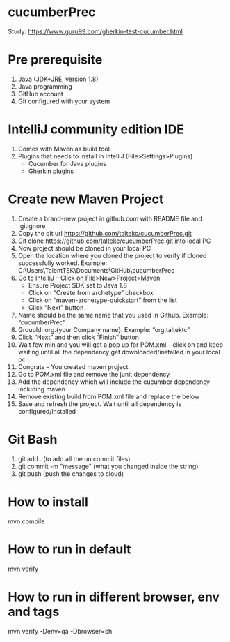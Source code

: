 # cucumberPrec
Study: https://www.guru99.com/gherkin-test-cucumber.html

# Pre prerequisite 
1.	Java (JDK+JRE, version 1.8)
2.	Java programming 
3.	GitHub account
4.	Git configured with your system

# IntelliJ community edition IDE
1. Comes with Maven as build tool
2. Plugins that needs to install in IntelliJ (File>Settings>Plugins)
    * Cucumber for Java plugins
    * Gherkin plugins
    
# Create new Maven Project
1. Create a brand-new project in github.com with README file and .gitignore
2. Copy the git url https://github.com/taltekc/cucumberPrec.git 
3. Git clone https://github.com/taltekc/cucumberPrec.git into local PC
4. Now  project should be cloned in your local PC
5. Open the location where you cloned the project to verify if cloned successfully worked. Example: C:\Users\TalentTEK\Documents\GitHub\cucumberPrec
6. Go to IntelliJ – Click on File>New>Project>Maven
    * Ensure Project SDK set to Java 1.8
    * Click on “Create from archetype” checkbox
    * Click on “maven-archetype-quickstart” from the list
    * Click “Next” button
7. Name should be the same name that you used in Github. Example: “cucumberPrec”
8. GroupId: org.{your Company name}. Example: “org.taltektc”
9. Click “Next” and then click “Finish” button
10. Wait few min and you will get a pop up for POM.xml – click on and keep waiting until all the dependency get downloaded/installed in your local pc
11. Congrats – You created maven project. 
12. Go to POM.xml file and remove the junit dependency
13. Add the dependency which will include the cucumber dependency including maven
14. Remove existing build from POM.xml file and replace the below
15. Save and refresh the project. Wait until all dependency is configured/installed

# Git Bash
1. git add . (to add all the un commit files)
2. git commit -m "message" (what you changed inside the string)
3. git push (push the changes to cloud)

# How to install
mvn compile

# How to run in default
mvn verify

# How to run in different browser, env and tags
mvn verify -Denv=qa -Dbrowser=ch 


